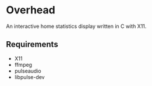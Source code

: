 # Overhead

An interactive home statistics display written in C with X11.

## Requirements

* X11
* ffmpeg
* pulseaudio
* libpulse-dev